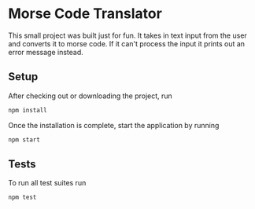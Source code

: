 # Morse Code Translator

This small project was built just for fun. It takes in text input from the user and converts it to morse code. If it can't process the input it prints out an error message instead.

## Setup

After checking out or downloading the project, run

```bash
npm install
```

Once the installation is complete, start the application by running

```bash
npm start
```

## Tests

To run all test suites run

```bash
npm test
```

